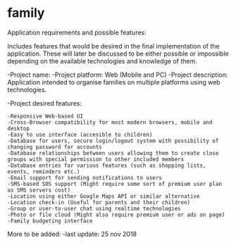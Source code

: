 # family

Application requirements and possible features:

Includes features that would be desired in the final implementation of the application. These will later be discussed to be either possible or impossible depending on the available technologies and knowledge of them.

-Project name: 
-Project platform: Web (Mobile and PC)
-Project description: Application intended to organise families on multiple platforms using web technologies.

-Project desired features:

	-Responsive Web-based UI
	-Cross-Browser compatibility for most modern browsers, mobile and desktop
	-Easy to use interface (accesible to children)
	-Database for users, secure login/logout system with possibility of changing password for accounts
	-Database relationships between users allowing them to create close groups with special permission to other included members
	-Database entries for various features (such as shopping lists, events, reminders etc.)
	-Email support for sending notifications to users
	-SMS-based SOS support (Might require some sort of premium user plan as SMS servers cost)
	-Location using either Google Maps API or similar alternative
	-Location check-in (Useful for parents and their children)
	-Group or user-to-user chat using realtime technologies
	-Photo or file cloud (Might also require premium user or ads on page)
	-Family budgeting interface 

More to be added:
	-last update: 25 nov 2018
